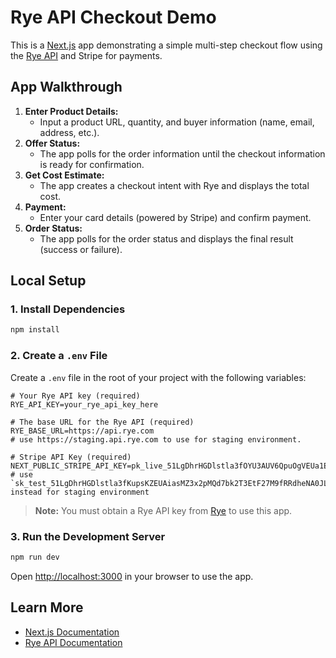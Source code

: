 # Rye API Checkout Demo

This is a [Next.js](https://nextjs.org) app demonstrating a simple multi-step checkout flow using the [Rye API](https://rye.com) and Stripe for payments.

## App Walkthrough

1. **Enter Product Details:**
   - Input a product URL, quantity, and buyer information (name, email, address, etc.).
2. **Offer Status:**
   - The app polls for the order information until the checkout information is ready for confirmation.
3. **Get Cost Estimate:**
   - The app creates a checkout intent with Rye and displays the total cost.
4. **Payment:**
   - Enter your card details (powered by Stripe) and confirm payment.
5. **Order Status:**
   - The app polls for the order status and displays the final result (success or failure).

## Local Setup

### 1. Install Dependencies

```bash
npm install
```

### 2. Create a `.env` File

Create a `.env` file in the root of your project with the following variables:

```env
# Your Rye API key (required)
RYE_API_KEY=your_rye_api_key_here

# The base URL for the Rye API (required)
RYE_BASE_URL=https://api.rye.com
# use https://staging.api.rye.com to use for staging environment.

# Stripe API Key (required)
NEXT_PUBLIC_STRIPE_API_KEY=pk_live_51LgDhrHGDlstla3fOYU3AUV6QpuOgVEUa1E1VxFnejJ7mWB4vwU7gzSulOsWQ3Q90VVSk1WWBzYBo0RBKY3qxIjV00LHualegh
# use `sk_test_51LgDhrHGDlstla3fKupsKZEUAiasMZ3x2pMQd7bk2T3EtF27M9fRRdheNA0JLlm7gAZ6Eqy9Le7IZKp3x2kIFXty00G2COXFcw:` instead for staging environment
```

> **Note:** You must obtain a Rye API key from [Rye](https://console.rye.com) to use this app.

### 3. Run the Development Server

```bash
npm run dev
```

Open [http://localhost:3000](http://localhost:3000) in your browser to use the app.

## Learn More

- [Next.js Documentation](https://nextjs.org/docs)
- [Rye API Documentation](https://rye.com/docs)
